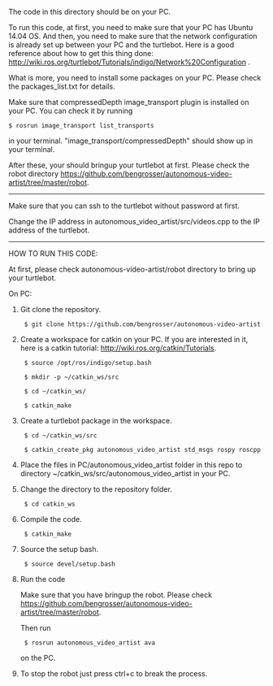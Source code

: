 The code in this directory should be on your PC.

To run this code, at first, you need to make sure that your PC has Ubuntu 14.04 OS. And then, you need to make sure that the network configuration is already set up between your PC and the turtlebot. Here is a good reference about how to get this thing done: http://wiki.ros.org/turtlebot/Tutorials/indigo/Network%20Configuration .

What is more, you need to install some packages on your PC. Please check the packages_list.txt for details.

Make sure that compressedDepth image_transport plugin is installed on your PC. You can check it by running

    $ rosrun image_transport list_transports

in your terminal. "image_transport/compressedDepth" should show up in your terminal. 

After these, your should bringup your turtlebot at first. Please check the robot directory https://github.com/bengrosser/autonomous-video-artist/tree/master/robot.


-------------------------------------

Make sure that you can ssh to the turtlebot without password at first.

Change the IP address in autonomous_video_artist/src/videos.cpp to the IP address of the turtlebot.

-------------------------------------

HOW TO RUN THIS CODE:

At first, please check autonomous-video-artist/robot directory to bring up your turtlebot.

On PC:

1. Git clone the repository. 

        $ git clone https://github.com/bengrosser/autonomous-video-artist

2. Create a workspace for catkin on your PC. If you are interested in it, here is a catkin tutorial: http://wiki.ros.org/catkin/Tutorials.

        $ source /opt/ros/indigo/setup.bash

        $ mkdir -p ~/catkin_ws/src

        $ cd ~/catkin_ws/

        $ catkin_make

3. Create a turtlebot package in the workspace.

        $ cd ~/catkin_ws/src

        $ catkin_create_pkg autonomous_video_artist std_msgs rospy roscpp

4. Place the files in PC/autonomous_video_artist folder in this repo to directory ~/catkin_ws/src/autonomous_video_artist in your PC.

5. Change the directory to the repository folder.

        $ cd catkin_ws

6. Compile the code.

        $ catkin_make

7. Source the setup bash.

        $ source devel/setup.bash

8. Run the code

    Make sure that you have bringup the robot. Please check https://github.com/bengrosser/autonomous-video-artist/tree/master/robot.

    Then run

        $ rosrun autonomous_video_artist ava
    
    on the PC.

9. To stop the robot just press ctrl+c to break the process.
